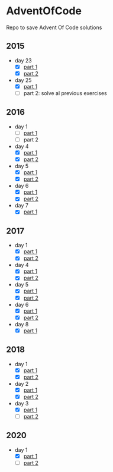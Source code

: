# AdventOfCode
Repo to save Advent Of Code solutions

## 2015
- day 23
    - [x] [part 1](events/2015/day23/solutions.cpp)
    - [x] [part 2](events/2015/day23/solutions.cpp)

- day 25
    - [x] [part 1](events/2015/day25/solutions.cpp)
    - [ ] part 2: solve al previous exercises

## 2016
- day 1
    - [ ] [part 1](events/2016/day1/day1.py)
    - [ ] part 2

- day 4
    - [x] [part 1](events/2016/day4/day4.py)
    - [x] [part 2](events/2016/day4/day4.py)

- day 5
    - [x] [part 1](events/2016/day5/day5.py)
    - [x] [part 2](events/2016/day5/day5_part2.py)

- day 6
    - [x] [part 1](events/2016/day6/day6.py)
    - [x] [part 2](events/2016/day6/day6_part2.py)

- day 7
    - [x] [part 1](events/2016/day7/day7.py)

## 2017
- day 1
    - [x] [part 1](events/2017/day1/day1.cpp)
    - [x] [part 2](events/2017/day1/day1.cpp)

- day 4
    - [x] [part 1](events/2017/day4/solutions.cpp)
    - [x] [part 2](events/2017/day4/solutions.cpp)

- day 5
    - [x] [part 1](events/2017/day5/solutions.cpp)
    - [x] [part 2](events/2017/day5/solutions.cpp)

- day 6
    - [x] [part 1](events/2017/day6/solutions.cpp)
    - [x] [part 2](events/2017/day6/solutions.cpp)

- day 8
    - [x] [part 1](events/2017/day8/solutions.cpp)

## 2018
- day 1
    - [x] [part 1](events/2018/day1/solutions.cpp)
    - [x] [part 2](events/2018/day1/solutions.cpp)

- day 2
    - [x] [part 1](events/2018/day2/solutions.cpp)
    - [x] [part 2](events/2018/day2/solutions.cpp)

- day 3
    - [x] [part 1](events/2018/day3/solutions.cpp)
    - [ ] [part 2](events/2018/day2/solutions.cpp)

## 2020
- day 1
    - [x] [part 1](events/2020/day1/solutions.cpp)
    - [ ] [part 2](events/2020/day1/solutions.cpp)